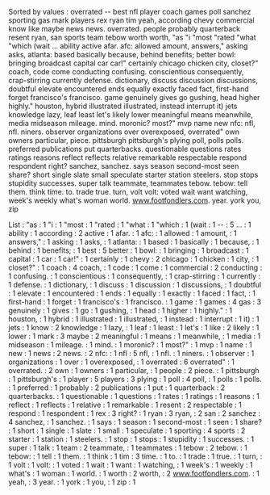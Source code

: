 Sorted by values :
overrated -- best nfl player coach games poll sanchez sporting gas mark players rex ryan tim yeah, according chevy commercial know like maybe news news. overrated. people probably quarterback resent ryan, san sports team tebow worth worth, "as "i "most "rated "what "which (wait ... ability active afar. afc: allowed amount, answers," asking asks, atlanta: based basically because, behind benefits; better bowl: bringing broadcast capital car car!" certainly chicago chicken city, closet?" coach, code come conducting confusing. conscientious consequently, crap-stirring currently defense. dictionary, discuss discussion discussions, doubtful elevate encountered ends equally exactly faced fact, first-hand forget francisco's francisco. game genuinely gives go gushing, head higher highly." houston, hybrid illustrated illustrated, instead interrupt it) jets knowledge lazy, leaf least let's likely lower meaningful means meanwhile, media midseason mileage. mind. moronic? most?" mvp name new nfc: nfl, nfl. niners. observer organizations over overexposed, overrated" own owners particular, piece. pittsburgh pittsburgh's plying poll, polls polls. preferred publications put quarterbacks. questionable questions rates ratings reasons reflect reflects relative remarkable respectable respond respondent right? sanchez, sanchez. says season second-most seen share? short single slate small speculate starter station steelers. stop stops stupidity successes. super talk teammate, teammates tebow. tebow: tell them. think time. to. trade true. turn, volt volt: voted wait want watching, week's weekly what's woman world. www.footfondlers.com. year. york you, zip 

List :
"as : 1
"i : 1
"most : 1
"rated : 1
"what : 1
"which : 1
(wait : 1
-- : 5
... : 1
ability : 1
according : 2
active : 1
afar. : 1
afc: : 1
allowed : 1
amount, : 1
answers," : 1
asking : 1
asks, : 1
atlanta: : 1
based : 1
basically : 1
because, : 1
behind : 1
benefits; : 1
best : 5
better : 1
bowl: : 1
bringing : 1
broadcast : 1
capital : 1
car : 1
car!" : 1
certainly : 1
chevy : 2
chicago : 1
chicken : 1
city, : 1
closet?" : 1
coach : 4
coach, : 1
code : 1
come : 1
commercial : 2
conducting : 1
confusing. : 1
conscientious : 1
consequently, : 1
crap-stirring : 1
currently : 1
defense. : 1
dictionary, : 1
discuss : 1
discussion : 1
discussions, : 1
doubtful : 1
elevate : 1
encountered : 1
ends : 1
equally : 1
exactly : 1
faced : 1
fact, : 1
first-hand : 1
forget : 1
francisco's : 1
francisco. : 1
game : 1
games : 4
gas : 3
genuinely : 1
gives : 1
go : 1
gushing, : 1
head : 1
higher : 1
highly." : 1
houston, : 1
hybrid : 1
illustrated : 1
illustrated, : 1
instead : 1
interrupt : 1
it) : 1
jets : 1
know : 2
knowledge : 1
lazy, : 1
leaf : 1
least : 1
let's : 1
like : 2
likely : 1
lower : 1
mark : 3
maybe : 2
meaningful : 1
means : 1
meanwhile, : 1
media : 1
midseason : 1
mileage. : 1
mind. : 1
moronic? : 1
most?" : 1
mvp : 1
name : 1
new : 1
news : 2
news. : 2
nfc: : 1
nfl : 5
nfl, : 1
nfl. : 1
niners. : 1
observer : 1
organizations : 1
over : 1
overexposed, : 1
overrated : 6
overrated" : 1
overrated. : 2
own : 1
owners : 1
particular, : 1
people : 2
piece. : 1
pittsburgh : 1
pittsburgh's : 1
player : 5
players : 3
plying : 1
poll : 4
poll, : 1
polls : 1
polls. : 1
preferred : 1
probably : 2
publications : 1
put : 1
quarterback : 2
quarterbacks. : 1
questionable : 1
questions : 1
rates : 1
ratings : 1
reasons : 1
reflect : 1
reflects : 1
relative : 1
remarkable : 1
resent : 2
respectable : 1
respond : 1
respondent : 1
rex : 3
right? : 1
ryan : 3
ryan, : 2
san : 2
sanchez : 4
sanchez, : 1
sanchez. : 1
says : 1
season : 1
second-most : 1
seen : 1
share? : 1
short : 1
single : 1
slate : 1
small : 1
speculate : 1
sporting : 4
sports : 2
starter : 1
station : 1
steelers. : 1
stop : 1
stops : 1
stupidity : 1
successes. : 1
super : 1
talk : 1
team : 2
teammate, : 1
teammates : 1
tebow : 2
tebow. : 1
tebow: : 1
tell : 1
them. : 1
think : 1
tim : 3
time. : 1
to. : 1
trade : 1
true. : 1
turn, : 1
volt : 1
volt: : 1
voted : 1
wait : 1
want : 1
watching, : 1
week's : 1
weekly : 1
what's : 1
woman : 1
world. : 1
worth : 2
worth, : 2
www.footfondlers.com. : 1
yeah, : 3
year. : 1
york : 1
you, : 1
zip : 1
